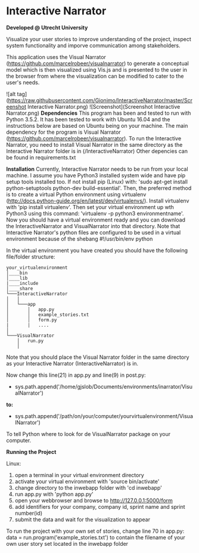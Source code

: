 # Interactive Narrator
**Developed @ Utrecht University**

Visualize your user stories to improve understanding of the project, inspect system functionality 
and imporve communication among stakeholders.

This application uses the Visual Narrator (https://github.com/marcelrobeer/visualnarrator) to generate a conceptual model which is then
visualized using Vis.js and is presented to the user in the browser from where the visualization can be modified to cater to the 
user's needs.

![alt tag](https://raw.githubusercontent.com/Gionimo/InteractiveNarrator/master/Screenshot Interactive Narrator.png)
![Screenshot](Screenshot Interactive Narrator.png)
**Dependencies**
This program has been and tested to run with Python 3.5.2. It has been tested to work with Ubuntu 16.04 and the instructions below are based on Ubuntu being on your machine. 
The main dependency for the program is Visual Narrator (https://github.com/marcelrobeer/visualnarrator). 
To run the Interactive Narrator, you need to install Visual Narrator in the same directory as the Interactive Narrator folder is in (/InteractiveNarrator) Other depencies can be found in requirements.txt

**Installation**
Currently, Interactive Narrator needs to be run from your local machine. I assume you have Python3 installed system wide and have pip setup tools installed too. If not install pip (Linux) with: 'sudo apt-get install python-setuptools python-dev build-essential'. Then, the preferred method is to create a virtual Python environment using virtualenv (http://docs.python-guide.org/en/latest/dev/virtualenvs/). Install virtualenv with 'pip install virtualenv'. Then set your virtual environment up wth Python3 using this command: 'virtualenv -p python3 environmentname'. Now you should have a virtual environment ready and you can download the InteractiveNarrator and VisualNarrator into that directory.
Note that Interactive Narrator's python files are configured to be used in a virtual environment because of the shebang #!/usr/bin/env python

In the virtual environment you have created you should have the following file/folder structure:

```
your_virtualenvironment
│____bin
│____lib  
|____include
│____share
└───InteractiveNarrator
│   │
│   └───app
│       │   app.py
│       │   example_stories.txt
│       │   form.py
|       |   ....
│   
└───VisualNarrator
    │   run.py
    │
```
Note that you should place the Visual Narrator folder in the same directory as your
Interactive Narrator (InteractiveNarrator) is in.

Now change this line(21) in app.py and line(9) in post.py:
- sys.path.append('/home/gjslob/Documents/environments/inarrator/VisualNarrator')

**to:**
- sys.path.append('/path/on/your/computer/yourvirtualenvironment/VisualNarrator')

To tell Python where to look for de VisualNarrator package on your computer.


**Running the Project**

Linux:
1. open a terminal in your virtual environment directory
2. activate your virtual environment with 'source bin/activate'
3. change directory to the inwebapp folder with 'cd inwebapp'
4. run app.py with 'python app.py'
5. open your webbrowser and browse to http://127.0.0.1:5000/form
6. add identifiers for your company, company id, sprint name and sprint number(id)
7. submit the data and wait for the visualization to appear

To run the project with your own set of stories, change line 70 in app.py:
data = run.program('example_stories.txt')
to contain the filename of your own user story set located in the inwebapp folder
